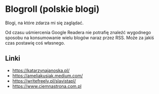 # Blogroll (polskie blogi)

Blogi, na które zdarza mi się zaglądać.

Od czasu uśmiercenia Google Readera nie potrafię znaleźć wygodnego sposobu na konsumowanie wielu blogów naraz przez RSS. Może za jakiś czas postawię coś własnego.

## Linki

- https://katarzynajanoska.pl/
- https://ameliakusiak.medium.com/
- https://writefreely.pl/slavistapl/
- https://www.ciemnastrona.com.pl